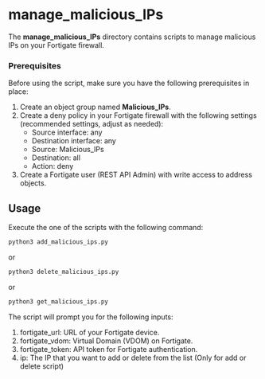 # manage_malicious_IPs

The **manage_malicious_IPs** directory contains scripts to manage malicious IPs on your Fortigate firewall.

### Prerequisites

Before using the script, make sure you have the following prerequisites in place:
1. Create an object group named **Malicious_IPs**.
2. Create a deny policy in your Fortigate firewall with the following settings (recommended settings, adjust as needed):
   - Source interface: any
   - Destination interface: any
   - Source: Malicious_IPs
   - Destination: all
   - Action: deny
3. Create a Fortigate user (REST API Admin) with write access to address objects.


## Usage

Execute the one of the scripts with the following command:   

```bash
python3 add_malicious_ips.py
```
or
```bash
python3 delete_malicious_ips.py
```
or 
```bash
python3 get_malicious_ips.py
```
The script will prompt you for the following inputs:
1. fortigate_url: URL of your Fortigate device.
2. fortigate_vdom: Virtual Domain (VDOM) on Fortigate.
3. fortigate_token: API token for Fortigate authentication.
4. ip: The IP that you want to add or delete from the list (Only for add or delete script)
